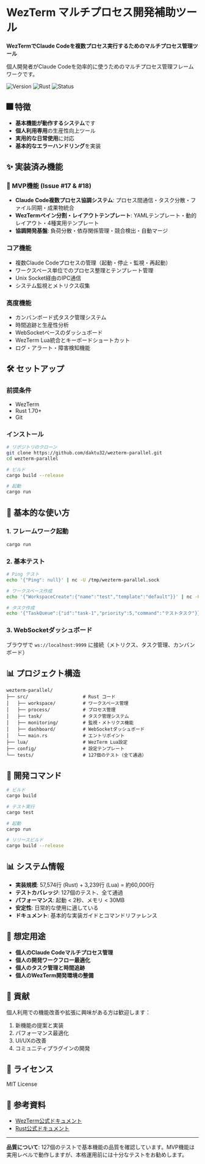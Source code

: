 # WezTerm マルチプロセス開発補助ツール

**WezTermでClaude Codeを複数プロセス実行するためのマルチプロセス管理ツール**

個人開発者がClaude Codeを効率的に使うためのマルチプロセス管理フレームワークです。

![Version](https://img.shields.io/badge/version-0.1.0-blue)
![Rust](https://img.shields.io/badge/rust-1.70%2B-orange)
![Status](https://img.shields.io/badge/status-stable-green)

## 🎆 特徴

- **基本機能が動作するシステム**です
- **個人利用専用**の生産性向上ツール
- **実用的な日常使用**に対応
- **基本的なエラーハンドリング**を実装

## ✨ 実装済み機能

### 🎯 MVP機能 (Issue #17 & #18)
- **Claude Code複数プロセス協調システム**: プロセス間通信・タスク分散・ファイル同期・成果物統合
- **WezTermペイン分割・レイアウトテンプレート**: YAMLテンプレート・動的レイアウト・4種実用テンプレート
- **協調開発基盤**: 負荷分散・依存関係管理・競合検出・自動マージ

### コア機能
- 複数Claude Codeプロセスの管理（起動・停止・監視・再起動）
- ワークスペース単位でのプロセス整理とテンプレート管理
- Unix Socket経由のIPC通信
- システム監視とメトリクス収集

### 高度機能
- カンバンボード式タスク管理システム
- 時間追跡と生産性分析
- WebSocketベースのダッシュボード
- WezTerm Lua統合とキーボードショートカット
- ログ・アラート・障害検知機能

## 🛠️ セットアップ

### 前提条件

- WezTerm
- Rust 1.70+
- Git

### インストール

```bash
# リポジトリのクローン
git clone https://github.com/daktu32/wezterm-parallel.git
cd wezterm-parallel

# ビルド
cargo build --release

# 起動
cargo run
```

## 🚀 基本的な使い方

### 1. フレームワーク起動

```bash
cargo run
```

### 2. 基本テスト

```bash
# Ping テスト
echo '{"Ping": null}' | nc -U /tmp/wezterm-parallel.sock

# ワークスペース作成
echo '{"WorkspaceCreate":{"name":"test","template":"default"}}' | nc -U /tmp/wezterm-parallel.sock

# タスク作成
echo '{"TaskQueue":{"id":"task-1","priority":5,"command":"テストタスク"}}' | nc -U /tmp/wezterm-parallel.sock
```

### 3. WebSocketダッシュボード

ブラウザで `ws://localhost:9999` に接続（メトリクス、タスク管理、カンバンボード）

## 📊 プロジェクト構造

```
wezterm-parallel/
├── src/                    # Rust コード
│   ├── workspace/          # ワークスペース管理
│   ├── process/            # プロセス管理
│   ├── task/               # タスク管理システム
│   ├── monitoring/         # 監視・メトリクス機能
│   ├── dashboard/          # WebSocketダッシュボード
│   └── main.rs             # エントリポイント
├── lua/                    # WezTerm Lua設定
├── config/                 # 設定テンプレート
└── tests/                  # 127個のテスト（全て通過）
```

## 🧪 開発コマンド

```bash
# ビルド
cargo build

# テスト実行
cargo test

# 起動
cargo run

# リリースビルド
cargo build --release
```

## 📊 システム情報

- **実装規模**: 57,574行 (Rust) + 3,239行 (Lua) = 約60,000行
- **テストカバレッジ**: 127個のテスト、全て通過
- **パフォーマンス**: 起動 < 2秒、メモリ < 30MB
- **安定性**: 日常的な使用に適している
- **ドキュメント**: 基本的な実装ガイドとコマンドリファレンス

## 🎯 想定用途

- **個人のClaude Codeマルチプロセス管理**
- **個人の開発ワークフロー最適化**
- **個人のタスク管理と時間追跡**
- **個人のWezTerm開発環境の整備**

## 🤝 貢献

個人利用での機能改善や拡張に興味がある方は歓迎します：

1. 新機能の提案と実装
2. パフォーマンス最適化
3. UI/UXの改善
4. コミュニティプラグインの開発

## 📝 ライセンス

MIT License

## 🔗 参考資料

- [WezTerm公式ドキュメント](https://wezfurlong.org/wezterm/)
- [Rust公式ドキュメント](https://doc.rust-lang.org/)

---

**品質について**: 127個のテストで基本機能の品質を確認しています。MVP機能は実用レベルで動作しますが、本格運用前には十分なテストをお勧めします。